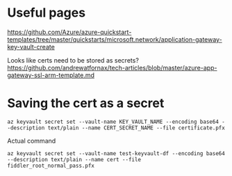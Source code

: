 

# Useful pages
https://github.com/Azure/azure-quickstart-templates/tree/master/quickstarts/microsoft.network/application-gateway-key-vault-create


Looks like certs need to be stored as secrets?
https://github.com/andrewatfornax/tech-articles/blob/master/azure-app-gateway-ssl-arm-template.md




# Saving the cert as a secret
```
az keyvault secret set --vault-name KEY_VAULT_NAME --encoding base64 --description text/plain --name CERT_SECRET_NAME --file certificate.pfx
```

Actual command
```
az keyvault secret set --vault-name test-keyvault-df --encoding base64 --description text/plain --name cert --file fiddler_root_normal_pass.pfx
```